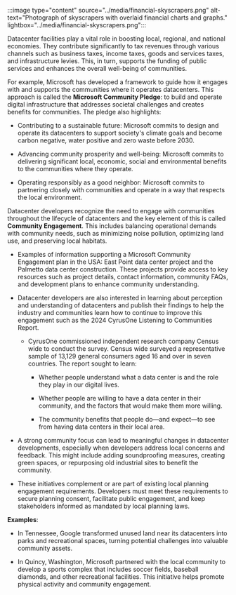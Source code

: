 :::image type="content" source="../media/financial-skyscrapers.png" alt-text="Photograph of skyscrapers with overlaid financial charts and graphs." lightbox="../media/financial-skyscrapers.png":::

Datacenter facilities play a vital role in boosting local, regional, and national economies. They contribute significantly to tax revenues through various channels such as business taxes, income taxes, goods and services taxes, and infrastructure levies. This, in turn, supports the funding of public services and enhances the overall well-being of communities. 

For example, Microsoft has developed a framework to guide how it engages with and supports the communities where it operates datacenters. This approach is called the **Microsoft Community Pledge**: to build and operate digital infrastructure that addresses societal challenges and creates benefits for communities. The pledge also highlights:

- Contributing to a sustainable future: Microsoft commits to design and operate its datacenters to support society's climate goals and become carbon negative, water positive and zero waste before 2030. 

- Advancing community prosperity and well-being: Microsoft commits to delivering significant local, economic, social and environmental benefits to the communities where they operate. 

- Operating responsibly as a good neighbor: Microsoft commits to partnering closely with communities and operate in a way that respects the local environment.

Datacenter developers recognize the need to engage with communities throughout the lifecycle of datacenters and the key element of this is called **Community Engagement**. This includes balancing operational demands with community needs, such as minimizing noise pollution, optimizing land use, and preserving local habitats.

- Examples of information supporting a Microsoft Community Engagement plan in the USA: East Point data center project and the Palmetto data center construction. These projects provide access to key resources such as project details, contact information, community FAQs, and development plans to enhance community understanding.

- Datacenter developers are also interested in learning about perception and understanding of datacenters and publish their findings to help the industry and communities learn how to continue to improve this engagement such as the 2024 CyrusOne Listening to Communities Report.

  - CyrusOne commissioned independent research company Census wide to conduct the survey. Census wide surveyed a representative sample of 13,129 general consumers aged 16 and over in seven countries. The report sought to learn:

    - Whether people understand what a data center is and the role they play in our digital lives.

    - Whether people are willing to have a data center in their community, and the factors that would make them more willing.

    - The community benefits that people do—and expect—to see from having data centers in their local area.

- A strong community focus can lead to meaningful changes in datacenter developments, especially when developers address local concerns and feedback. This might include adding soundproofing measures, creating green spaces, or repurposing old industrial sites to benefit the community.

- These initiatives complement or are part of existing local planning engagement requirements. Developers must meet these requirements to secure planning consent, facilitate public engagement, and keep stakeholders informed as mandated by local planning laws.

**Examples**: 

- In Tennessee, Google transformed unused land near its datacenters into parks and recreational spaces, turning potential challenges into valuable community assets. 

- In Quincy, Washington, Microsoft partnered with the local community to develop a sports complex that includes soccer fields, baseball diamonds, and other recreational facilities. This initiative helps promote physical activity and community engagement.
